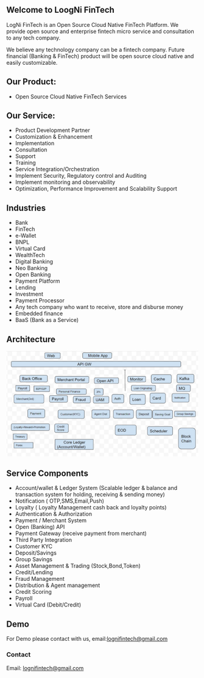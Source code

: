 ## Welcome to LoogNi FinTech

LogNi FinTech is an Open Source Cloud Native FinTech Platform.
We provide open source and enterprise fintech micro service and consultation to any tech company.

We believe any technology company can be a fintech company. Future financial (Banking & FinTech) product will be open source cloud native and easily customizable.
 
## Our Product:
- Open Source Cloud Native FinTech Services

## Our Service:
- Product Development Partner
- Customization & Enhancement
- Implementation 
- Consultation
- Support
- Training
- Service Integration/Orchestration
- Implement Security, Regulatory control and Auditing 
- Implement monitoring and observability 
- Optimization, Performance Improvement and Scalability Support
 

## Industries
- Bank
- FinTech 
- e-Wallet
- BNPL
- Virtual Card
- WealthTech
- Digital Banking
- Neo Banking
- Open Banking
- Payment Platform
- Lending 
- Investment
- Payment Processor
- Any tech company who want to receive, store and disburse money
- Embedded finance
- BaaS (Bank as a Service)  

## Architecture
![Architecture](https://github.com/LogNi-FinTech/site/blob/gh-pages/LogNiFinTech-Architecture.jpg)

## Service Components
- Account/wallet & Ledger System (Scalable ledger & balance and transaction system for holding, receiving & sending money) 
- Notification ( OTP,SMS,Email,Push)
- Loyalty ( Loyalty Management cash back and loyalty points)
- Authentication & Authorization
- Payment / Merchant System
- Open (Banking) API
- Payment Gateway (receive payment from merchant)
- Third Party Integration
- Customer KYC
- Deposit/Savings
- Group Savings
- Asset Management & Trading (Stock,Bond,Token)
- Credit/Lending
- Fraud Management
- Distribution & Agent management
- Credit Scoring
- Payroll 
- Virtual Card (Debit/Credit)

## Demo
For Demo please contact with us, email:lognifintech@gmail.com

### Contact
Email: lognifintech@gmail.com
